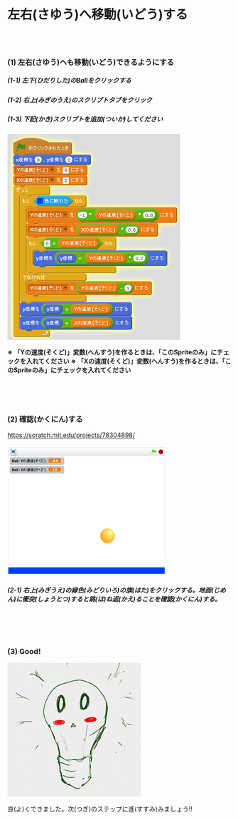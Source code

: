 # 左右(さゆう)へ移動(いどう)する

<br>
<br>

### (1) 左右(さゆう)へも移動(いどう)できるようにする
##### (1-1) 左下(ひだりした)のBallをクリックする
##### (1-2) 右上(みぎのうえ)のスクリプトタブをクリック
##### (1-3) 下記(かき)スクリプトを追加(ついか)してください
![](right_left_script_001.png)

**※ 「Yの速度(そくど)」変数(へんすう)を作るときは、「このSpriteのみ」にチェックを入れてください**
**※ 「Xの速度(そくど)」変数(へんすう)を作るときは、「このSpriteのみ」にチェックを入れてください**

<br>
<br>
<br>

### (2) 確認(かくにん)する
https://scratch.mit.edu/projects/78304898/

![](right_left_scratch.png)
##### (2-1) 右上(みぎうえ)の緑色(みどりいろ)の旗(はた)をクリックする。地面(じめん)に衝突(しょうとつ)すると跳(は)ね返(かえ)ることを確認(かくにん)する。


<br>
<br>
<br>

### (3) Good!

![](../good.png)

良(よ)くできました。次(つぎ)のステップに進(すすみ)みましょう!!
